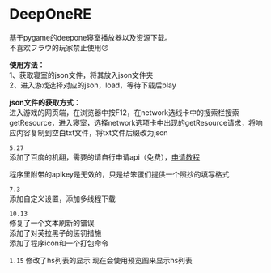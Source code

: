 # DeepOneRE  

基于pygame的deepone寝室播放器以及资源下载。  
不喜欢フラウ的玩家禁止使用😠

**使用方法：**  
1、获取寝室的json文件，将其放入json文件夹  
2、进入游戏选择对应的json，load，等待下载后play

**json文件的获取方式：**  
进入游戏的网页端，在浏览器中按F12，在network选线卡中的搜索栏搜索getResource，进入寝室，选择network选项卡中出现的getResource请求，将响应内容复制到空白txt文件，将txt文件后缀改为json

`5.27`  
添加了百度的机翻，需要的请自行申请api（免费），[申请教程](https://docs2.ayano.top/#/4.0/basic/translate?id=%e7%99%be%e5%ba%a6%e7%bf%bb%e8%af%91%e6%8e%a5%e5%8f%a3)  

程序里附带的apikey是无效的，只是给笨蛋们提供一个照抄的填写格式

`7.3`  
添加自定义设置，添加多线程下载  


`10.13`  
修复了一个文本刷新的错误  
添加了对芙拉黑子的惩罚措施  
添加了程序icon和一个打包命令

`1.15` 
修改了hs列表的显示 
现在会使用预览图来显示hs列表 
 
